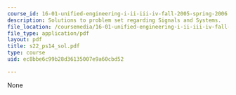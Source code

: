```yaml
---
course_id: 16-01-unified-engineering-i-ii-iii-iv-fall-2005-spring-2006
description: Solutions to problem set regarding Signals and Systems.
file_location: /coursemedia/16-01-unified-engineering-i-ii-iii-iv-fall-2005-spring-2006/ec8bbe6c99b28d36135007e9a60cbd52_s22_ps14_sol.pdf
file_type: application/pdf
layout: pdf
title: s22_ps14_sol.pdf
type: course
uid: ec8bbe6c99b28d36135007e9a60cbd52

---
```

None